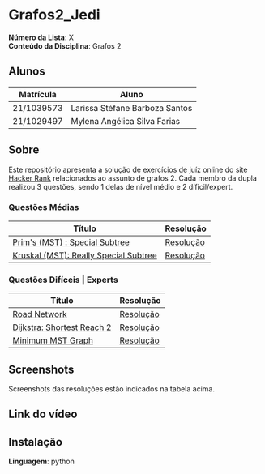 # Grafos2_Jedi
**Número da Lista**: X<br>
**Conteúdo da Disciplina**: Grafos 2<br>

## Alunos
|Matrícula | Aluno |
| -- | -- |
| 21/1039573 | Larissa Stéfane Barboza Santos |
| 21/1029497  | Mylena Angélica Silva Farias  |

## Sobre 
Este repositório apresenta a solução de exercícios de juíz online do site [Hacker Rank](https://www.hackerrank.com/) relacionados ao assunto de grafos 2. Cada membro da dupla realizou 3 questões, sendo 1 delas de nível médio e 2 díficil/expert.

### Questões Médias
| Título | Resolução | 
| -- | --|
| [Prim's (MST) : Special Subtree](https://www.hackerrank.com/challenges/primsmstsub/problem?isFullScreen=true) | [Resolução](/prim.md)  |
| [Kruskal (MST): Really Special Subtree](https://www.hackerrank.com/challenges/kruskalmstrsub/problem) | [Resolução](/Kruskal(MST):ReallySpecialSubtree.md) |

### Questões Difíceis | Experts
| Título | Resolução | 
| -- | -- |
|[Road Network](https://www.hackerrank.com/challenges/road-network/problem?isFullScreen=true)  | [Resolução](/RoadNetwork.md)  |
|[Dijkstra: Shortest Reach 2](https://www.hackerrank.com/challenges/dijkstrashortreach/problem?isFullScreen=true) | [Resolução](/dijkstra.md)   |
|[Minimum MST Graph](https://www.hackerrank.com/challenges/minimum-mst-graph/problem) | [Resolução](/MinimumMSTGraph.md)|

## Screenshots
Screenshots das resoluções estão indicados na tabela acima.

## Link do vídeo


## Instalação 
**Linguagem**: python<br>
